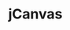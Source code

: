 ---
title: jCanvas
direct_url: http://projects.calebevans.me/jcanvas/
categories: libraries
description: Easily manipulate the HTML5 canvas, jQuery-style
---